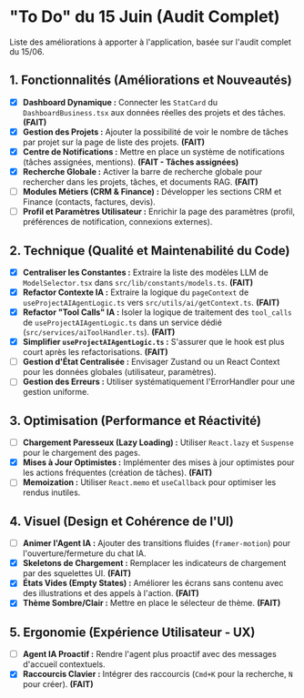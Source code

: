 
# "To Do" du 15 Juin (Audit Complet)

Liste des améliorations à apporter à l'application, basée sur l'audit complet du 15/06.

## 1. Fonctionnalités (Améliorations et Nouveautés)

- [x] **Dashboard Dynamique :** Connecter les `StatCard` du `DashboardBusiness.tsx` aux données réelles des projets et des tâches. **(FAIT)**
- [x] **Gestion des Projets :** Ajouter la possibilité de voir le nombre de tâches par projet sur la page de liste des projets. **(FAIT)**
- [x] **Centre de Notifications :** Mettre en place un système de notifications (tâches assignées, mentions). **(FAIT - Tâches assignées)**
- [x] **Recherche Globale :** Activer la barre de recherche globale pour rechercher dans les projets, tâches, et documents RAG. **(FAIT)**
- [ ] **Modules Métiers (CRM & Finance) :** Développer les sections CRM et Finance (contacts, factures, devis).
- [ ] **Profil et Paramètres Utilisateur :** Enrichir la page des paramètres (profil, préférences de notification, connexions externes).

## 2. Technique (Qualité et Maintenabilité du Code)

- [x] **Centraliser les Constantes :** Extraire la liste des modèles LLM de `ModelSelector.tsx` dans `src/lib/constants/models.ts`. **(FAIT)**
- [x] **Refactor Contexte IA :** Extraire la logique du `pageContext` de `useProjectAIAgentLogic.ts` vers `src/utils/ai/getContext.ts`. **(FAIT)**
- [x] **Refactor "Tool Calls" IA :** Isoler la logique de traitement des `tool_calls` de `useProjectAIAgentLogic.ts` dans un service dédié (`src/services/aiToolHandler.ts`). **(FAIT)**
- [x] **Simplifier `useProjectAIAgentLogic.ts` :** S'assurer que le hook est plus court après les refactorisations. **(FAIT)**
- [ ] **Gestion d'État Centralisée :** Envisager Zustand ou un React Context pour les données globales (utilisateur, paramètres).
- [ ] **Gestion des Erreurs :** Utiliser systématiquement l'ErrorHandler pour une gestion uniforme.

## 3. Optimisation (Performance et Réactivité)

- [ ] **Chargement Paresseux (Lazy Loading) :** Utiliser `React.lazy` et `Suspense` pour le chargement des pages.
- [x] **Mises à Jour Optimistes :** Implémenter des mises à jour optimistes pour les actions fréquentes (création de tâches). **(FAIT)**
- [ ] **Memoization :** Utiliser `React.memo` et `useCallback` pour optimiser les rendus inutiles.

## 4. Visuel (Design et Cohérence de l'UI)

- [ ] **Animer l'Agent IA :** Ajouter des transitions fluides (`framer-motion`) pour l'ouverture/fermeture du chat IA.
- [x] **Skeletons de Chargement :** Remplacer les indicateurs de chargement par des squelettes UI. **(FAIT)**
- [x] **États Vides (Empty States) :** Améliorer les écrans sans contenu avec des illustrations et des appels à l'action. **(FAIT)**
- [x] **Thème Sombre/Clair :** Mettre en place le sélecteur de thème. **(FAIT)**

## 5. Ergonomie (Expérience Utilisateur - UX)

- [ ] **Agent IA Proactif :** Rendre l'agent plus proactif avec des messages d'accueil contextuels.
- [x] **Raccourcis Clavier :** Intégrer des raccourcis (`Cmd+K` pour la recherche, `N` pour créer). **(FAIT)**
